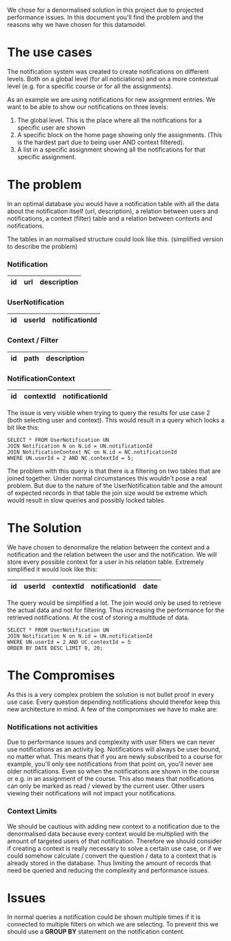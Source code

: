 We chose for a denormalised solution in this project due to projected performance issues. In this document you'll
find the problem and the reasons why we have chosen for this datamodel. 

# The use cases

The notification system was created to create notifications on different levels. Both on a global level 
(for all noticiations) and on a more contextual level (e.g. for a specific course or for all the assignments). 

As an example we are using notifications for new assignment entries. We want to be able to show our notifications
on three levels:

1) The global level. This is the place where all the notifications for a specific user are shown 
2) A specific block on the home page showing only the assignments. (This is the hardest part due to being user AND 
context filtered). 
3) A list in a specific assignment showing all the notifications for that specific assignment.

# The problem

In an optimal database you would have a notification table with all the data about the notification itself 
(url, description), a relation between users and notifications, a context (filter) table and a relation between
contexts and notifications. 

The tables in an normalised structure could look like this. (simplified version to describe the problem)
 
### Notification
 
| id      | url     | description |  
|---------|:-------:|:-----------:|

### UserNotification

| id      | userId    | notificationId |  
|---------|:---------:|:--------------:|

### Context / Filter

| id      | path    | description |  
|---------|:-------:|:-----------:|

### NotificationContext

| id      | contextId | notificationId |  
|---------|:---------:|:--------------:|

The issue is very visible when trying to query the results for use case 2 (both selecting user and context). This
would result in a query which looks a bit like this:

``` 
SELECT * FROM UserNotification UN
JOIN Notification N on N.id = UN.notificationId
JOIN NotificationContext NC on N.id = NC.notificationId
WHERE UN.userId = 2 AND NC.contextId = 5;
```

The problem with this query is that there is a filtering on two tables that are joined together. Under normal 
circumstances this wouldn't pose a real problem. But due to the nature of the UserNotification table and the amount
of expected records in that table the join size would be extreme which would result in slow queries and possibly
locked tables. 

# The Solution

We have chosen to denormalize the relation between the context and a notification 
and the relation between the user and the notification. We will store every possible context for a user in his 
relation table. Extremely simplified it would look like this:

| id      | userId    | contextId      | notificationId | date  |   
|---------|:---------:|:--------------:|:--------------:|:-----:|

The query would be simplified a lot. The join would only be used to retrieve the actual data and not for filtering.
Thus increasing the performance for the retrieved notifications. At the cost of storing a multitude of data. 

``` 
SELECT * FROM UserNotification UN
JOIN Notification N on N.id = UN.notificationId
WHERE UN.userId = 2 AND UC.contextId = 5
ORDER BY DATE DESC LIMIT 0, 20;
```

# The Compromises

As this is a very complex problem the solution is not bullet proof in every use case. Every question depending
notifications should therefor keep this new architecture in mind. A few of the compromises we have to make are:

### Notifications not activities

Due to performance issues and complexity with user filters we can never use notifications as an activity log. 
Notifications will always be user bound, no matter what. This means that if you are newly subscribed to a course
for example, you'll only see notifications from that point on, you'll never see older notifications. Even so
when the notifications are shown in the course or e.g. in an assignment of the course. This also means that
notifications can only be marked as read / viewed by the current user. Other users viewing their notifications
will not impact your notifications. 

### Context Limits

We should be cautious with adding new context to a notification due to the denormalised data because every 
context would be multiplied with the amount of targeted users of that notification. Therefore we should consider
if creating a context is really necessary to solve a certain use case, or if we could somehow calculate / convert
the question / data to a context that is already stored in the database. Thus limiting the amount of records
that need be queried and reducing the complexity and performance issues. 

# Issues

In normal queries a notification could be shown multiple times if it is connected to multiple filters on which 
we are selecting. To prevent this we should use a **GROUP BY** statement on the notification content. 